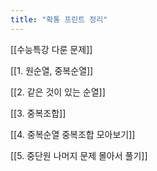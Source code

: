 ```yaml
---
title: "확통 프린트 정리"
---
```


[[수능특강 다룬 문제]]


[[1. 원순열, 중복순열]]


[[2. 같은 것이 있는 순열]]


[[3. 중복조합]]


[[4. 중복순열 중복조합 모아보기]]


[[5. 중단원 나머지 문제 몰아서 풀기]]